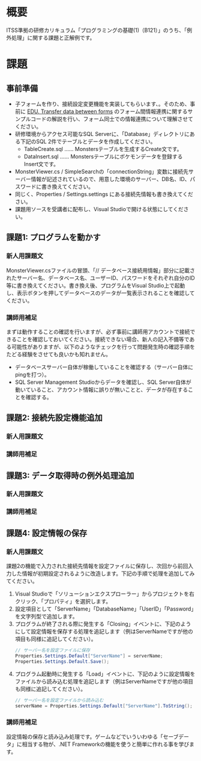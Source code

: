 # 概要

ITSS準拠の研修カリキュラム「プログラミングの基礎(1)（B121）」のうち、「例外処理」に関する課題と正解例です。

# 課題

## 事前準備
- 子フォームを作り、接続設定変更機能を実装してもらいます、。そのため、事前に [EDU. Transfer data between forms](https://gitlab.com/it_education/edu.-transfer-data-between-forms) のフォーム間情報連携に関するサンプルコードの解説を行い、フォーム同士での情報連携について理解させてください。
- 研修環境からアクセス可能なSQL Serverに、「Database」ディレクトリにある下記のSQL 2件でテーブルとデータを作成してください。
  - TableCreate.sql …… Monstersテーブルを生成するCreate文です。
  - DataInsert.sql …… Monstersテーブルにポケモンデータを登録するInsert文です。
- MonsterViewer.cs / SimpleSearchの「connectionString」変数に接続先サーバー情報が記述されているので、用意した環境のサーバー、DB名、ID、パスワードに書き換えてください。
- 同じく、Properties / Settings.settings にある接続先情報も書き換えてください。
- 課題用ソースを受講者に配布し、Visual Studioで開ける状態にしてください。



## 課題1: プログラムを動かす

### 新人用課題文
MonsterViewer.csファイルの冒頭、「// データベース接続用情報」部分に記載されたサーバー名、データベース名、ユーザーID、パスワードをそれぞれ自分のID等に書き換えてください。書き換え後、プログラムをVisual Studio上で起動し、表示ボタンを押してデータベースのデータが一覧表示されることを確認してください。

### 講師用補足
まずは動作することの確認を行いますが、必ず事前に講師用アカウントで接続できることを確認しておいてください。接続できない場合、新人の記入不備等である可能性がありますが、以下のようなチェックを行って問題発生時の確認手順をたどる経験をさせても良いかも知れません。

- データベースサーバー自体が稼働していることを確認する（サーバー自体にpingを打つ）。
- SQL Server Management Studioからデータを確認し、SQL Server自体が動いていること、アカウント情報に誤りが無いことと、データが存在することを確認する。



## 課題2: 接続先設定機能追加

### 新人用課題文

### 講師用補足



## 課題3: データ取得時の例外処理追加

### 新人用課題文

### 講師用補足


## 課題4: 設定情報の保存

### 新人用課題文
課題2の機能で入力された接続先情報を設定ファイルに保存し、次回から前回入力した情報が初期設定されるように改造します。下記の手順で処理を追加してみてください。

1. Visual Studioで「ソリューションエクスプローラー」からプロジェクトを右クリック、「プロパティ」を選択します。
1. 設定項目として「ServerName」「DatabaseName」「UserID」「Password」を文字列型で追加します。
1. プログラムが終了される際に発生する「Closing」イベントに、下記のようにして設定情報を保存する処理を追記します（例はServerNameですが他の項目も同様に追記してください）。
    ```cs
    // サーバー名を設定ファイルに保存
    Properties.Settings.Default["ServerName"] = serverName;
    Properties.Settings.Default.Save();
    ```
1. プログラム起動時に発生する「Load」イベントに、下記のように設定情報をファイルから読み込む処理を追記します（例はServerNameですが他の項目も同様に追記してください）。
    ```cs
    // サーバー名を設定ファイルから読み込む
    serverName = Properties.Settings.Default["ServerName"].ToString();
    ```

### 講師用補足
設定情報の保存と読み込み処理です。ゲームなどでいういわゆる「セーブデータ」に相当する物が、.NET Frameworkの機能を使うと簡単に作れる事を学びます。
